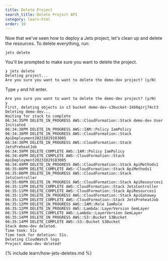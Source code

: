```yaml
---
title: Delete Project
search_title: Delete Project API
category: learn-html
order: 10
---
```


Now that we've seen how to deploy a Jets project, let's clean up and delete the resources. To delete everything, run:

    jets delete

You'll be prompted to make sure you want to delete the project.

    ❯ jets delete
    Deleting project...
    Are you sure you want to want to delete the demo-dev project? (y/N)

Type `y` and hit enter.

    Are you sure you want to want to delete the demo-dev project? (y/N)
    y
    First, deleting objects in s3 bucket demo-dev-s3bucket-1k60qzrj74ct3
    Deleting demo-dev...
    Waiting for stack to complete
    06:34:35PM DELETE_IN_PROGRESS AWS::CloudFormation::Stack demo-dev User Initiated
    06:34:38PM DELETE_IN_PROGRESS AWS::IAM::Policy IamPolicy
    06:34:38PM DELETE_IN_PROGRESS AWS::CloudFormation::Stack ApiDeployment20231029183005
    06:34:38PM DELETE_IN_PROGRESS AWS::CloudFormation::Stack JetsPreheatJob
    06:34:39PM DELETE_COMPLETE AWS::IAM::Policy IamPolicy
    06:34:49PM DELETE_COMPLETE AWS::CloudFormation::Stack ApiDeployment20231029183005
    06:34:49PM DELETE_IN_PROGRESS AWS::CloudFormation::Stack ApiMethods1
    06:35:00PM DELETE_COMPLETE AWS::CloudFormation::Stack ApiMethods1
    06:35:00PM DELETE_IN_PROGRESS AWS::CloudFormation::Stack JetsController
    06:35:00PM DELETE_IN_PROGRESS AWS::CloudFormation::Stack ApiResources1
    06:35:11PM DELETE_COMPLETE AWS::CloudFormation::Stack JetsController
    06:35:11PM DELETE_COMPLETE AWS::CloudFormation::Stack ApiResources1
    06:35:11PM DELETE_IN_PROGRESS AWS::CloudFormation::Stack ApiGateway
    06:35:12PM DELETE_COMPLETE AWS::CloudFormation::Stack JetsPreheatJob
    06:35:12PM DELETE_IN_PROGRESS AWS::IAM::Role IamRole
    06:35:12PM DELETE_IN_PROGRESS AWS::Lambda::LayerVersion GemLayer
    06:35:13PM DELETE_COMPLETE AWS::Lambda::LayerVersion GemLayer
    06:35:14PM DELETE_IN_PROGRESS AWS::S3::Bucket S3Bucket
    06:35:14PM DELETE_COMPLETE AWS::S3::Bucket S3Bucket
    Stack demo-dev deleted.
    Time took: 51s
    Time took for deletion: 51s.
    Deleting CloudWatch logs
    Project demo-dev deleted!

{% include learn/how-jets-deletes.md %}
